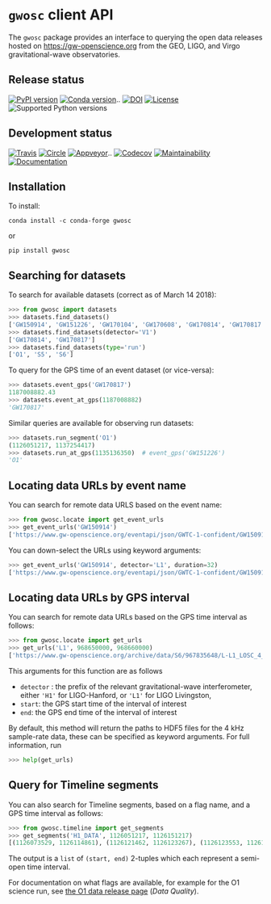 # `gwosc` client API

The `gwosc` package provides an interface to querying the open data
releases hosted on <https://gw-openscience.org> from the GEO, LIGO,
and Virgo gravitational-wave observatories.

## Release status

[![PyPI version](https://badge.fury.io/py/gwosc.svg)](http://badge.fury.io/py/gwosc)
[![Conda version](https://img.shields.io/conda/vn/conda-forge/gwosc.svg)](https://anaconda.org/conda-forge/gwosc/)..
[![DOI](https://zenodo.org/badge/DOI/10.5281/zenodo.1196306.svg)](https://doi.org/10.5281/zenodo.1196306)
[![License](https://img.shields.io/pypi/l/gwosc.svg)](https://choosealicense.com/licenses/mit/)
![Supported Python versions](https://img.shields.io/pypi/pyversions/gwosc.svg)

## Development status

[![Travis](https://img.shields.io/travis/com/gwpy/gwosc/master?label=Unix%20%28conda%29&logo=travis)](https://travis-ci.com/gwpy/gwosc)
[![Circle](https://img.shields.io/circleci/project/github/gwpy/gwosc/master.svg?label=Linux%20%28other%29&logo=circleci)](https://circleci.com/gh/gwpy/gwosc)
[![Appveyor](https://img.shields.io/appveyor/ci/gwpy/gwosc/master.svg?label=Windows%20%28conda%29&logo=appveyor)](https://ci.appveyor.com/project/gwpy/gwosc/branch/master)..
[![Codecov](https://img.shields.io/codecov/c/gh/gwpy/gwosc?logo=codecov)](https://codecov.io/gh/gwpy/gwosc)
[![Maintainability](https://api.codeclimate.com/v1/badges/234aad1c71f0642d3e60/maintainability)](https://codeclimate.com/github/gwpy/gwosc/maintainability)
[![Documentation](https://readthedocs.org/projects/gwosc/badge/?version=latest)](https://gwosc.readthedocs.io/en/latest/?badge=latest)

## Installation

To install:

    conda install -c conda-forge gwosc

or

    pip install gwosc

## Searching for datasets

To search for available datasets (correct as of March 14 2018):

```python
>>> from gwosc import datasets
>>> datasets.find_datasets()
['GW150914', 'GW151226', 'GW170104', 'GW170608', 'GW170814', 'GW170817', 'LVT151012', 'O1', 'S5', 'S6']
>>> datasets.find_datasets(detector='V1')
['GW170814', 'GW170817']
>>> datasets.find_datasets(type='run')
['O1', 'S5', 'S6']
```

To query for the GPS time of an event dataset (or vice-versa):

```python
>>> datasets.event_gps('GW170817')
1187008882.43
>>> datasets.event_at_gps(1187008882)
'GW170817'
```

Similar queries are available for observing run datasets:

```python
>>> datasets.run_segment('O1')
(1126051217, 1137254417)
>>> datasets.run_at_gps(1135136350)  # event_gps('GW151226')
'O1'
```

## Locating data URLs by event name

You can search for remote data URLS based on the event name:

```python
>>> from gwosc.locate import get_event_urls
>>> get_event_urls('GW150914')
['https://www.gw-openscience.org/eventapi/json/GWTC-1-confident/GW150914/v3/H-H1_GWOSC_4KHZ_R1-1126259447-32.hdf5', 'https://www.gw-openscience.org/eventapi/json/GWTC-1-confident/GW150914/v3/H-H1_GWOSC_4KHZ_R1-1126257415-4096.hdf5', 'https://www.gw-openscience.org/eventapi/json/GWTC-1-confident/GW150914/v3/L-L1_GWOSC_4KHZ_R1-1126259447-32.hdf5', 'https://www.gw-openscience.org/eventapi/json/GWTC-1-confident/GW150914/v3/L-L1_GWOSC_4KHZ_R1-1126257415-4096.hdf5']
```

You can down-select the URLs using keyword arguments:

```python
>>> get_event_urls('GW150914', detector='L1', duration=32)
['https://www.gw-openscience.org/eventapi/json/GWTC-1-confident/GW150914/v3/L-L1_GWOSC_4KHZ_R1-1126259447-32.hdf5']
```

## Locating data URLs by GPS interval

You can search for remote data URLs based on the GPS time interval as
follows:

```python
>>> from gwosc.locate import get_urls
>>> get_urls('L1', 968650000, 968660000)
['https://www.gw-openscience.org/archive/data/S6/967835648/L-L1_LOSC_4_V1-968646656-4096.hdf5', 'https://www.gw-openscience.org/archive/data/S6/967835648/L-L1_LOSC_4_V1-968650752-4096.hdf5', 'https://www.gw-openscience.org/archive/data/S6/967835648/L-L1_LOSC_4_V1-968654848-4096.hdf5', 'https://www.gw-openscience.org/archive/data/S6/967835648/L-L1_LOSC_4_V1-968658944-4096.hdf5']
```

This arguments for this function are as follows

-   `detector` : the prefix of the relevant gravitational-wave
    interferometer, either `'H1'` for LIGO-Hanford, or `'L1'` for LIGO
    Livingston,
-   `start`: the GPS start time of the interval of interest
-   `end`: the GPS end time of the interval of interest

By default, this method will return the paths to HDF5 files for the 4
kHz sample-rate data, these can be specified as keyword arguments. For
full information, run

```python
>>> help(get_urls)
```

## Query for Timeline segments

You can also search for Timeline segments, based on a flag name, and a
GPS time interval as follows:

```python
>>> from gwosc.timeline import get_segments
>>> get_segments('H1_DATA', 1126051217, 1126151217)
[(1126073529, 1126114861), (1126121462, 1126123267), (1126123553, 1126126832), (1126139205, 1126139266), (1126149058, 1126151217)]
```

The output is a `list` of `(start, end)` 2-tuples which each represent a
semi-open time interval.

For documentation on what flags are available, for example for the O1
science run, see [the O1 data release page](https://gw-openscience.org/O1/)
(*Data Quality*).

